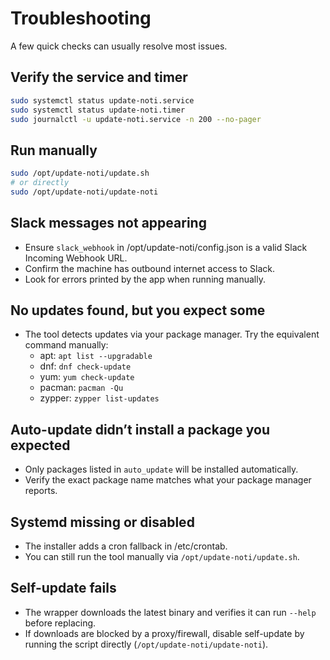 # Troubleshooting

A few quick checks can usually resolve most issues.

## Verify the service and timer

```bash
sudo systemctl status update-noti.service
sudo systemctl status update-noti.timer
sudo journalctl -u update-noti.service -n 200 --no-pager
```

## Run manually

```bash
sudo /opt/update-noti/update.sh
# or directly
sudo /opt/update-noti/update-noti
```

## Slack messages not appearing

- Ensure `slack_webhook` in /opt/update-noti/config.json is a valid Slack Incoming Webhook URL.
- Confirm the machine has outbound internet access to Slack.
- Look for errors printed by the app when running manually.

## No updates found, but you expect some

- The tool detects updates via your package manager. Try the equivalent command manually:
  - apt: `apt list --upgradable`
  - dnf: `dnf check-update`
  - yum: `yum check-update`
  - pacman: `pacman -Qu`
  - zypper: `zypper list-updates`

## Auto-update didn’t install a package you expected

- Only packages listed in `auto_update` will be installed automatically.
- Verify the exact package name matches what your package manager reports.

## Systemd missing or disabled

- The installer adds a cron fallback in /etc/crontab.
- You can still run the tool manually via `/opt/update-noti/update.sh`.

## Self-update fails

- The wrapper downloads the latest binary and verifies it can run `--help` before replacing.
- If downloads are blocked by a proxy/firewall, disable self-update by running the script directly (`/opt/update-noti/update-noti`).
